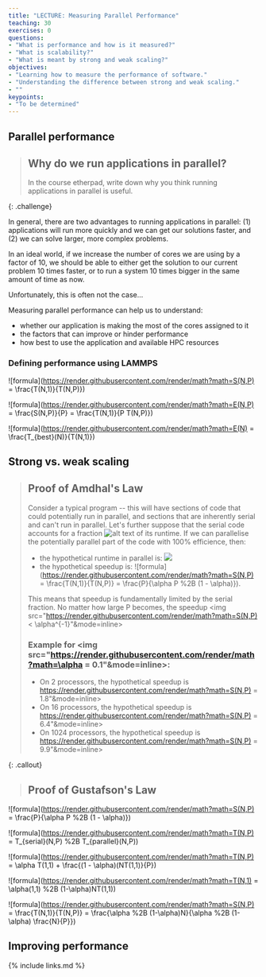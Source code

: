 ```yaml
---
title: "LECTURE: Measuring Parallel Performance"
teaching: 30
exercises: 0
questions:
- "What is performance and how is it measured?"
- "What is scalability?"
- "What is meant by strong and weak scaling?"
objectives:
- "Learning how to measure the performance of software."
- "Understanding the difference between strong and weak scaling."
- ""
keypoints:
- "To be determined"
---
```


## Parallel performance

> ## Why do we run applications in parallel?
> 
> In the course etherpad, write down why you think running applications in 
> parallel is useful.
> 
{: .challenge}

In general, there are two advantages to running applications in parallel: 
(1) applications will run more quickly and we can get our solutions faster, 
and (2) we can solve larger, more complex problems.

In an ideal world, if we increase the number of cores we are using by a 
factor of 10, we should be able to either get the solution to our current 
problem 10 times faster, or to run a system 10 times bigger in the same 
amount of time as now.

Unfortunately, this is often not the case...

Measuring parallel performance can help us to understand:

- whether our application is making the most of the cores assigned to it
- the factors that can improve or hinder performance
- how best to use the application and available HPC resources

### Defining performance using LAMMPS


![formula](https://render.githubusercontent.com/render/math?math=S(N,P) = \frac{T(N,1)}{T(N,P)})

![formula](https://render.githubusercontent.com/render/math?math=E(N,P) = \frac{S(N,P)}{P} = \frac{T(N,1)}{P T(N,P)})

![formula](https://render.githubusercontent.com/render/math?math=E(N) = \frac{T_{best}(N)}{T(N,1)})

## Strong vs. weak scaling

> ## Proof of Amdhal's Law
> 
> Consider a typical program -- this will have sections of code that could 
> potentially run in parallel, and sections that are inherently serial and 
> can't run in parallel. Let's further suppose that the serial code accounts 
> for a fraction ![alt text](https://render.githubusercontent.com/render/math?math=\alpha)
> of its runtime. If we can parallelise the potentially parallel part of the 
> code with 100% efficience, then:
> - the hypothetical runtime in parallel is: <img src="https://render.githubusercontent.com/render/math?math=T(N,P) = \alpha T(N,1) %2B \frac{(1-\alpha)T(N,1)}{P}&mode=inline" />
> - the hypothetical speedup is: ![formula](https://render.githubusercontent.com/render/math?math=S(N,P) = \frac{T(N,1)}{T(N,P)} = \frac{P}{\alpha P %2B (1 - \alpha)}).
>
> This means that speedup is fundamentally limited by the serial fraction. No 
> matter how large P becomes, the speedup <img src="https://render.githubusercontent.com/render/math?math=S(N,P) < \alpha^{-1}"&mode=inline>
>
> ### Example for <img src="https://render.githubusercontent.com/render/math?math=\alpha = 0.1"&mode=inline>:
> - On 2 processors, the hypothetical speedup is https://render.githubusercontent.com/render/math?math=S(N,P) = 1.8"&mode=inline>
> - On 16 processors, the hypothetical speedup is https://render.githubusercontent.com/render/math?math=S(N,P) = 6.4"&mode=inline>
> - On 1024 processors, the hypothetical speedup is https://render.githubusercontent.com/render/math?math=S(N,P) = 9.9"&mode=inline>
>
{: .callout}


> ## Proof of Gustafson's Law
> 
> 
![formula](https://render.githubusercontent.com/render/math?math=S(N,P) = \frac{P}{\alpha P %2B (1 - \alpha)})

![formula](https://render.githubusercontent.com/render/math?math=T(N,P) = T_{serial}(N,P) %2B T_{parallel}(N,P))

![formula](https://render.githubusercontent.com/render/math?math=T(N,P) = \alpha T(1,1) + \frac{(1 - \alpha)(NT(1,1)}{P})

![formula](https://render.githubusercontent.com/render/math?math=T(N,1) = \alpha(1,1) %2B (1-\alpha)NT(1,1))

![formula](https://render.githubusercontent.com/render/math?math=S(N,P) = \frac{T(N,1)}{T(N,P)} = \frac{\alpha %2B (1-\alpha)N}{\alpha %2B (1-\alpha) \frac{N}{P}})



## Improving performance

{% include links.md %}

